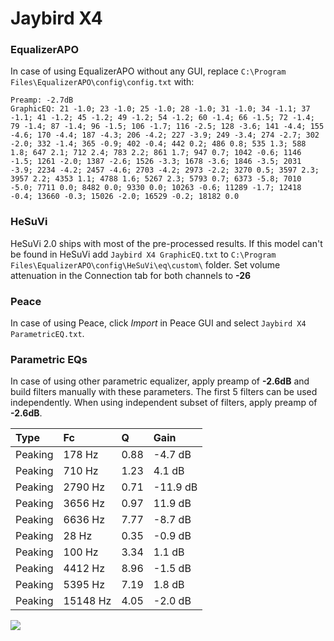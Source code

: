 # Jaybird X4

### EqualizerAPO
In case of using EqualizerAPO without any GUI, replace `C:\Program Files\EqualizerAPO\config\config.txt`
with:
```
Preamp: -2.7dB
GraphicEQ: 21 -1.0; 23 -1.0; 25 -1.0; 28 -1.0; 31 -1.0; 34 -1.1; 37 -1.1; 41 -1.2; 45 -1.2; 49 -1.2; 54 -1.2; 60 -1.4; 66 -1.5; 72 -1.4; 79 -1.4; 87 -1.4; 96 -1.5; 106 -1.7; 116 -2.5; 128 -3.6; 141 -4.4; 155 -4.6; 170 -4.4; 187 -4.3; 206 -4.2; 227 -3.9; 249 -3.4; 274 -2.7; 302 -2.0; 332 -1.4; 365 -0.9; 402 -0.4; 442 0.2; 486 0.8; 535 1.3; 588 1.8; 647 2.1; 712 2.4; 783 2.2; 861 1.7; 947 0.7; 1042 -0.6; 1146 -1.5; 1261 -2.0; 1387 -2.6; 1526 -3.3; 1678 -3.6; 1846 -3.5; 2031 -3.9; 2234 -4.2; 2457 -4.6; 2703 -4.2; 2973 -2.2; 3270 0.5; 3597 2.3; 3957 2.2; 4353 1.1; 4788 1.6; 5267 2.3; 5793 0.7; 6373 -5.8; 7010 -5.0; 7711 0.0; 8482 0.0; 9330 0.0; 10263 -0.6; 11289 -1.7; 12418 -0.4; 13660 -0.3; 15026 -2.0; 16529 -0.2; 18182 0.0
```

### HeSuVi
HeSuVi 2.0 ships with most of the pre-processed results. If this model can't be found in HeSuVi add
`Jaybird X4 GraphicEQ.txt` to `C:\Program Files\EqualizerAPO\config\HeSuVi\eq\custom\` folder.
Set volume attenuation in the Connection tab for both channels to **-26**

### Peace
In case of using Peace, click *Import* in Peace GUI and select `Jaybird X4 ParametricEQ.txt`.

### Parametric EQs
In case of using other parametric equalizer, apply preamp of **-2.6dB** and build filters manually
with these parameters. The first 5 filters can be used independently.
When using independent subset of filters, apply preamp of **-2.6dB**.

| Type    | Fc       |    Q | Gain     |
|:--------|:---------|:-----|:---------|
| Peaking | 178 Hz   | 0.88 | -4.7 dB  |
| Peaking | 710 Hz   | 1.23 | 4.1 dB   |
| Peaking | 2790 Hz  | 0.71 | -11.9 dB |
| Peaking | 3656 Hz  | 0.97 | 11.9 dB  |
| Peaking | 6636 Hz  | 7.77 | -8.7 dB  |
| Peaking | 28 Hz    | 0.35 | -0.9 dB  |
| Peaking | 100 Hz   | 3.34 | 1.1 dB   |
| Peaking | 4412 Hz  | 8.96 | -1.5 dB  |
| Peaking | 5395 Hz  | 7.19 | 1.8 dB   |
| Peaking | 15148 Hz | 4.05 | -2.0 dB  |

![](https://raw.githubusercontent.com/jaakkopasanen/AutoEq/master/results/rtings/sbaf-serious/Jaybird%20X4/Jaybird%20X4.png)